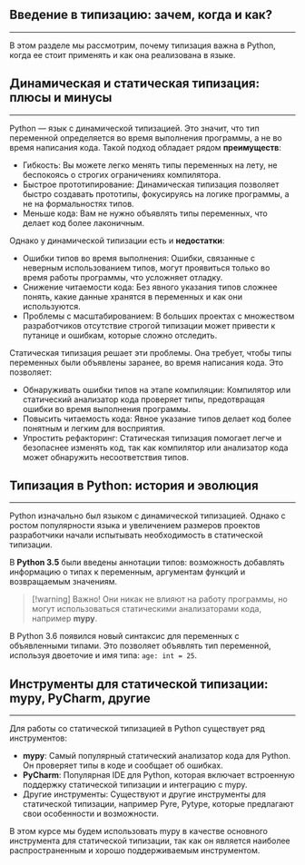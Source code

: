 ## Введение в типизацию: зачем, когда и как?
***
В этом разделе мы рассмотрим, почему типизация важна в Python, когда ее стоит применять и как она реализована в языке. 
## Динамическая и статическая типизация: плюсы и минусы
***
Python — язык с динамической типизацией.  Это значит, что тип переменной определяется во время выполнения программы, а не во время написания кода. Такой подход обладает рядом **преимуществ**:
* Гибкость:  Вы можете легко менять типы переменных на лету, не беспокоясь о строгих ограничениях компилятора. 
* Быстрое прототипирование:  Динамическая типизация позволяет быстро создавать прототипы, фокусируясь на логике программы, а не на формальностях типов. 
* Меньше кода: Вам не нужно объявлять типы переменных, что делает код более лаконичным.

Однако у динамической типизации есть и **недостатки**:
* Ошибки типов во время выполнения:  Ошибки, связанные с неверным использованием типов, могут проявиться только во время работы программы, что усложняет отладку.
* Снижение читаемости кода:  Без явного указания типов сложнее понять, какие данные хранятся в переменных и как они используются.
* Проблемы с масштабированием:  В больших проектах с множеством разработчиков отсутствие строгой типизации может привести к путанице и ошибкам, которые сложно отследить.

Статическая типизация решает эти проблемы. Она требует, чтобы типы переменных были объявлены заранее, во время написания кода. Это позволяет:
* Обнаруживать ошибки типов на этапе компиляции:  Компилятор или статический анализатор кода проверяет типы, предотвращая ошибки во время выполнения программы. 
* Повысить читаемость кода:  Явное указание типов делает код более понятным и легким для восприятия.
* Упростить рефакторинг:  Статическая типизация помогает легче и безопаснее изменять код, так как компилятор или анализатор кода может обнаружить несоответствия типов.
## Типизация в Python: история и эволюция
***
Python изначально был языком с динамической типизацией.  Однако с ростом популярности языка и увеличением размеров проектов разработчики начали испытывать необходимость в статической типизации. 

В **Python 3.5** были введены аннотации типов: возможность добавлять информацию о типах к переменным, аргументам функций и возвращаемым значениям.  

>[!warning] Важно!
>Они никак не влияют на работу программы, но могут использоваться статическими анализаторами кода, например **mypy**.

В Python 3.6 появился новый синтаксис для переменных с объявленными типами.  Это позволяет объявлять тип переменной, используя двоеточие и имя типа:  `age: int = 25`.
## Инструменты для статической типизации: mypy, PyCharm, другие
***
Для работы со статической типизацией в Python существует ряд инструментов:
* **mypy**:  Самый популярный статический анализатор кода для Python. Он проверяет типы в коде и сообщает об ошибках. 
* **PyCharm**:  Популярная IDE для Python, которая включает встроенную поддержку статической типизации и интеграцию с mypy. 
* Другие инструменты:  Существуют и другие инструменты для статической типизации, например Pyre, Pytype, которые предлагают свои особенности и возможности.

В этом курсе мы будем использовать mypy в качестве основного инструмента для статической типизации, так как он является наиболее распространенным и хорошо поддерживаемым инструментом.